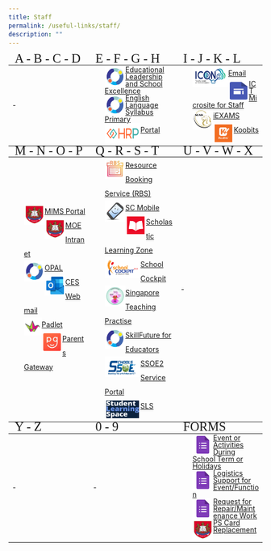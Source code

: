```yaml
---
title: Staff
permalink: /useful-links/staff/
description: ""
---
```

<table>
<!--Header #1--->
<thead>
	<tr>
		<td style="line-height:0.5; font-size:25px;font-family:impact" width="300">A - B - C - D</td>
		<td style="line-height:0.5; font-size:25px;font-family:impact" width="300">E - F - G - H</td>
		<td style="line-height:0.5; font-size:25px;font-family:impact">I - J - K - L</td>
	</tr>
</thead>
<tbody>
	<tr>
		<td>-</td>
		<td>
			<ul style="margin:0px; list-style-type:none;">
						<li style="line-height:1"><a href="https://idm.opal2.moe.edu.sg/account/login?returnUrl=%2Fconnect%2Fauthorize%2Fcallback%3Fclient_id%3Dcsl%26response_type%3Dcode%26redirect_uri%3Dhttps%253A%252F%252Fwww.opal2.moe.edu.sg%252Fcsl%252Fuser%252Fauth%252Fexternal%253Fauthclient%253DIdM%26xoauth_displayname%3DOPAL2.0%26scope%3Dopenid%2520profile%2520cxDomainInternalApi%2520offline_access%26state%3De3c97ca0443a65b9e6029fdc06b5949de82cc69bd2deed5070427f30d98b11d8" target="_blank"><img src="/images/Icons/opal_icon.png" style="border:3px solid white; float:left;width:35px;height:35px">Educational Leadership and School Excellence</a></li>
					<li style="line-height:1;"><a href="https://idm.opal2.moe.edu.sg/account/login?returnUrl=%2Fconnect%2Fauthorize%2Fcallback%3Fclient_id%3Dcsl%26response_type%3Dcode%26redirect_uri%3Dhttps%253A%252F%252Fwww.opal2.moe.edu.sg%252Fcsl%252Fuser%252Fauth%252Fexternal%253Fauthclient%253DIdM%26xoauth_displayname%3DOPAL2.0%26scope%3Dopenid%2520profile%2520cxDomainInternalApi%2520offline_access%26state%3D3726dc35705b06ad97120d97e218a20480b09c15265164b9ea46578cb963a15f" target="_blank"><img src="/images/Icons/opal_icon.png" style="border:3px solid white; float:left;width:35px;height:35px">English Language Syllabus Primary</a></li>
				<li style="line-height:2;"><a href="https://www.hrp.gov.sg" target="_blank"><img src="/images/Icons/hrp_logo.png" style="border:3px solid white; float:left;width:65px;height:35px;">Portal</a></li>
			</ul>
		</td>
		<td>
			<ul style="margin:0px;  list-style-type:none">
				<li style="line-height:2"><a href="https://icon.moe.edu.sg/" target="_blank"><img src="/images/Icons/icon_2.png" style="border:3px solid white; float:left;width:65px;height:35px">Email</a></li>
				<li style="line-height:1;"><a href="https://sites.google.com/moe.edu.sg/pps-epedagogy-and-ict-tools-sh/school-cockpit-matters" target="_blank"><img src="/images/Icons/gsite_icon.png" style="border:3px solid white; float:left;width:35px;height:35px">ICT Microsite for Staff</a></li>
				<li style="line-height:2;"><a href="https://iexams.seab.gov.sg" target="_blank"><img src="/images/Icons/seab-logo.png" style="border:3px solid white; float:left;width:35px;height:35px;">iEXAMS</a></li>
				<li style="line-height:2;"><a href="https://member.koobits.com/" target="_blank"><img src="/images/Icons/koobits_logo.jpg" style="border:3px solid white; float:left;width:35px;height:35px">Koobits</a></li>
			</ul>
		</td>
	</tr>
	</tbody>
<!--Header #2--->
<thead>
	<tr>
		<td style="line-height:0.5; font-size:25px; font-family:impact">M - N - O - P</td>
		<td style="line-height:0.5; font-size:25px; font-family:impact">Q - R - S - T</td>
		<td style="line-height:0.5; font-size:25px; font-family:impact">U - V - W - X</td>
	</tr>
</thead>
<tbody>
	<tr>
		<td><ul style="margin:0px; list-style-type:none">
			<li style="line-height:2;"><a href="https://idp.mims.moe.gov.sg" target="_blank"><img src="/images/Icons/moe_logo.jpg" style="border:3px solid white; float:left;width:35px;height:35px;">MIMS Portal</a></li>
			<li style="line-height:2;"><a href="https://intranet.moe.gov.sg/Pages/Home.aspx" target="_blank"><img src="/images/Icons/moe_logo.jpg" style="border:3px solid white; float:left;width:35px;height:35px;">MOE Intranet</a></li>
			<li style="line-height:2;"><a href="https://www.opal2.moe.edu.sg/app/learner" target="_blank"><img src="/images/Icons/opal_icon.png" style="border:3px solid white; float:left;width:35px;height:35px">OPAL</a></li>
			<li style="line-height:2;"><a href="http://schools.gov.sg/owa/auth/logon.aspx" target="_blank"><img src="/images/Icons/ces_icon.jpg" style="border:3px solid white; float:left;width:35px;height:35px">CES Webmail</a></li>
		<li style="line-height:2;"><a href="https://punggolpri.padlet.org/auth/login" target="_blank"><img src="/images/Icons/padlet2.png" style="float:left;width:35px;height:35px">Padlet</a></li>
		<li style="line-height:2;"><a href="https://pg.moe.edu.sg/" target="_blank"><img src="/images/Icons/PG.png" style="border:3px solid white; float:left;width:35px;height:35px">Parents Gateway</a></li>
			</ul></td>
		<td><ul style="margin:0px; list-style-type:none; line-height:3">
				<li style="line-height:2;"><a href="https://rbs.avero-tech.com/" target="_blank"><img src="/images/Icons/rbslogo.JPG" style="border:3px solid white; float:left;width:35px;height:35px">Resource Booking Service (RBS)</a></li>
				<li style="line-height:2;"><a href="https://scmobile.moe.edu.sg/home" target="_blank"><img src="/images/Icons/scmobile.jpeg" style="border:3px solid white; float:left;width:35px;height:35px">SC Mobile</a></li>
				<li style="line-height:2;"><a href="https://slz02.scholasticlearningzone.com/resources/dp-int/dist/#/login3/SGPDT3K" target="_blank"><img src="/images/Icons/scholastic.jpg" style="border:3px solid white; float:left;width:35px;height:35px">Scholastic Learning Zone</a></li>
				<li style="line-height:2;"><a href="https://schoolcockpit.moe.gov.sg/" target="_blank"><img src="/images/Icons/SC.gif" style="border:3px solid white; float:left;width:65px;height:35px">School Cockpit</a></li>
				<li style="line-height:2;"><a href="https://go.gov.sg/stpwiki" target="_blank"><img src="/images/Icons/stp_icon.png" style="border:3px solid white; float:left;width:35px;height:35px">Singapore Teaching Practise </a></li>
				<li style="line-height:2;"><a href="https://idm.opal2.moe.edu.sg/account/login?returnUrl=%2Fconnect%2Fauthorize%2Fcallback%3Fclient_id%3Dcsl%26response_type%3Dcode%26redirect_uri%3Dhttps%253A%252F%252Fwww.opal2.moe.edu.sg%252Fcsl%252Fuser%252Fauth%252Fexternal%253Fauthclient%253DIdM%26xoauth_displayname%3DOPAL2.0%26scope%3Dopenid%2520profile%2520cxDomainInternalApi%2520offline_access%26state%3D7f9f409da91aa05df58fd89c3edf38c3bf11cb5d3e1f9796a244538d0736f468" target="_blank"><img src="/images/Icons/opal_icon.png" style="border:3px solid white; float:left;width:35px;height:35px">SkillFuture for Educators</a></li>
				<li style="line-height:2;"><a href="https://ssoe2.moe.edu.sg/" target="_blank"><img src="/images/Icons/SSOE2.png" style="border:3px solid white; float:left;width:65px;height:35px;">SSOE2 Service Portal</a></li>
				<li style="line-height:2;"><a href="https://www.learning.moe.edu.sg/sls/index.html" target="_blank"><img src="/images/Icons/sls_icon.png" style="border:3px solid white; float:left;width:65px;height:35px">SLS</a></li>
			</ul></td>
		<td>-</td>
	</tr>
	</tbody>
<!--Header #3--->
<thead><tr>
		<td style="line-height:0.5; font-size:25px; font-family:impact">Y - Z</td>
		<td style="line-height:0.5; font-size:25px; font-family:impact">0 - 9</td>
		<td style="line-height:0.5; font-size:25px; font-family:impact">FORMS</td>
	</tr></thead>
<tbody>
	<tr>
		<td>-</td>
		<td>-</td>
	<td>
			<ul style="margin:0px; list-style-type:none;">
				<li style="line-height:1;"><a href="https://docs.google.com/forms/d/e/1FAIpQLSe7SOVBtTmhq0UQMUAE2yHiv8syp_wHzFlNfB6R2-xVf0KMDw/viewform" target="_blank"><img src="/images/Icons/gform_icon.png" style="border:3px solid white; float:left;width:35px;height:35px">Event or Activities During School Term or Holidays</a></li>
				<li style="line-height:1;"><a href="https://docs.google.com/forms/u/0/d/e/1FAIpQLSeXzijlqP1NRVQ9i3o5au1D5TVlG4879dKrVTYz8J_bcpxAYg/formrestricted#start=openform" target="_blank"><img src="/images/Icons/gform_icon.png" style="border:3px solid white; float:left;width:35px;height:35px">Logistics Support for Event/Function</a></li>
				<li style="line-height:1;"><a href="https://docs.google.com/forms/u/0/d/e/1FAIpQLSf3O6N7LwnGCsK7QUAAAK4Iaa7ltrQXIvntLElhfRJpkOS7aA/formrestricted" target="_blank"><img src="/images/Icons/gform_icon.png" style="border:3px solid white; float:left;width:35px;height:35px">Request for Repair/Maintenance Work</a></li>
				<li style="line-height:1;"><a href="https://form.gov.sg/5efbeadcd65ea300118041a7" target="_blank"><img src="/images/Icons/moe_logo.jpg" style="border:3px solid white; float:left;width:35px;height:35px">PS Card Replacement</a></li>
		</ul>
		</td>
	</tr></tbody></table>